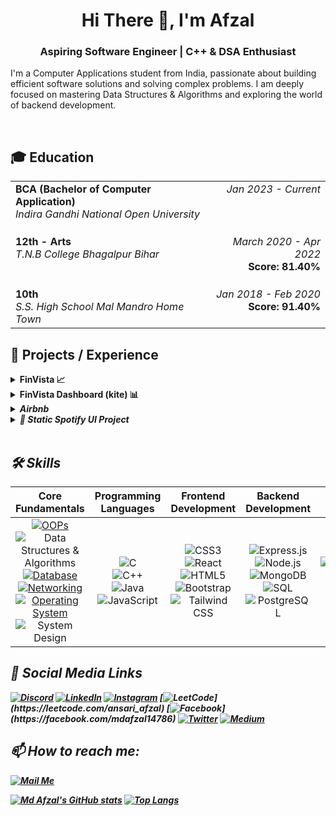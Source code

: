<div align="center">
  <h1>Hi There 👋, I'm Afzal</h1>
  <h3>Aspiring Software Engineer | C++ & DSA Enthusiast</h3>
</div>


I'm a Computer Applications student from India, passionate about building efficient software solutions and solving complex problems. I am deeply focused on mastering Data Structures & Algorithms and exploring the world of backend development.

<br>

## 🎓 Education

<table width="85%" border="0">
  <tbody>
    <tr>
      <td align="left" valign="top">
        <strong>BCA (Bachelor of Computer Application)</strong><br>
        <em>Indira Gandhi National Open University</em>
      </td>
      <td align="right" valign="top">
        <em>Jan 2023 - Current</em>
      </td>
    </tr>
    <tr>
      <td align="left" valign="top" style="padding-top: 20px;">
        <strong>12th - Arts</strong><br>
        <em>T.N.B College Bhagalpur Bihar</em>
      </td>
      <td align="right" valign="top" style="padding-top: 20px;">
        <em>March 2020 - Apr 2022</em><br>
        <strong>Score: 81.40%</strong>
      </td>
    </tr>
    <tr>
      <td align="left" valign="top" style="padding-top: 20px;">
        <strong>10th</strong><br>
        <em>S.S. High School Mal Mandro Home Town</em>
      </td>
      <td align="right" valign="top" style="padding-top: 20px;">
        <em>Jan 2018 - Feb 2020</em><br>
        <strong>Score: 91.40%</strong>
      </td>
    </tr>
  </tbody>
</table>

## 🚀 Projects / Experience

<details>
  <summary><b>FinVista 📈</b></summary>
  <br>
  <em>Aug 2025 To Sept 2025</em>
  <p><b>FinVista</b> is a meticulously crafted web application that emulates the sophisticated and clean user interface of leading <b>financial technology (fintech)</b> platforms. This project is a hands-on demonstration of my <b>full-stack development</b> capabilities, focusing on a <b><i>multi-layered authentication flow, real-time data handling, and a high-fidelity, dynamic user experience.</i></b></p>
</p>

  <b>Technologies Used :</b> &nbsp;
  <br>
  <b>Frontend</b> <br>
  <ul>
    <li><b>ReactJS</b> : The core of the application's user interface, leveraging a component-based architecture for modular, reusable, and scalable code.</li>  
    <li><b>Bootstrap</b> : Utilized for its powerful responsive grid system and pre-built components, ensuring a visually consistent and mobile-friendly design.</li>  
    <li><b>Tailwind CSS : </b>Used for advanced, utility-first styling to achieve a polished, pixel-perfect look that mirrors industry-standard designs.</li>
    <li><b>JavaScript : </b>Powers all interactive elements and dynamic content, providing a smooth and engaging user experience.</li>
  </ul>

  <b>Backend</b>  
  <ul>
    <li><b>Node.js : </b> The JavaScript runtime environment that provides a scalable and high-performance backend.</li>
    <li><b>Express.js : </b> A minimal and flexible Node.js web application framework used to build robust API endpoints and manage server-side logic.</li>
    <li><b>MongoDB : </b> A powerful NoSQL database used for flexible and scalable data storage, including user profiles, watchlists, and other application data.</li>
    <li><b>Mongoose : </b> An Object Data Modeling (ODM) library for MongoDB and Node.js, providing a straightforward way to interact with the database.</li>
    <li><b>Firebase Authentication : </b> A highly secure and easy-to-use authentication service that handles the critical SMS and email OTP verification steps, ensuring a robust and reliable user sign-in process.</li>
    <li><b>Redis DB : </b> An in-memory data store used for caching and managing short-lived data, such as OTPs and temporary session tokens, significantly improving authentication speed and overall performance.</li>
  </ul>
  <br>
  <a href="https://finvista-trading-frontend.onrender.com/" target="_blank">View Live</a>
  <br>
  <a href="https://github.com/Afzal14786/Trading-Platform" target="_blank">View Project Repository</a>
</details>

<!-- dashboard -->

<details>
  <summary><b>FinVista Dashboard (kite) 📊</b></summary>
  <br>
  <em>Aug 2025 To Sept 2025</em>
  <p><b>The Finvista Dashboard<b/> is a dynamic, user-centric web application designed to provide a comprehensive overview of <i>financial markets<i/> and <b>personal investment performance.<b/> Built as a core component of a <b>MERN-stack trading platform<b/>, the dashboard is a web based application that connects to a the backend to deliver <b>real-time stock data, manage user holdings, and provide a secure, personalized environment for financial tracking.<b/> Its intuitive design focuses on <b>clarity and accessibility<b/>, making complex financial data easy to understand and interact with.</p>
</p>

  <b>Technologies Used :</b> &nbsp;
  <br>
  <b>Frontend (Dashboard)</b> <br>
  <ul>
    <li><b>ReactJS</b> : Component-based UI.</li>  
    <li><b>Tailwind CSS</b> : Utility-first styling</li>  
    <li><b>Chart.js : </b>Interactive stock charts.</li>
    <li><b>Axios : </b>API communication with backend.</li>
  </ul>

  <b>Backend</b>  
  <ul>
    <li><b>Node.js : </b> The JavaScript runtime environment that provides a scalable and high-performance backend.</li>
    <li><b>Express.js : </b> A minimal and flexible Node.js web application framework used to build robust API endpoints and manage server-side logic.</li>
    <li><b>MongoDB : </b> A powerful NoSQL database used for flexible and scalable data storage, including user profiles, watchlists, and other application data.</li>
    <li><b>Mongoose : </b> An Object Data Modeling (ODM) library for MongoDB and Node.js, providing a straightforward way to interact with the database.</li>
    <li><b>Firebase Authentication : </b> A highly secure and easy-to-use authentication service that handles the critical SMS and email OTP verification steps, ensuring a robust and reliable user sign-in process.</li>
    <li><b>Redis DB : </b> An in-memory data store used for caching and managing short-lived data, such as OTPs and temporary session tokens, significantly improving authentication speed and overall performance.</li>
  </ul>
  <br>
  <a href="https://finvista-trading-dashboard.onrender.com/" target="_blank">View Live</a>
  <br>
  <a href="https://github.com/Afzal14786/trading-dashboard" target="_blank">View Project Repository</a>
</details>

<!-- dashboard end -->

<details>
  <summary><b>Airbnb</b></summary>
  <br>
  <em>Apr 2025 to Apr 2025</em>
  <p>A complete MERN-stack inspired web application that mimics the core functionality of a vacation rental marketplace like Airbnb. This project features a robust RESTful API built with Node.js/Express and a dynamic, server-rendered front-end using EJS. Key features include user authentication, full CRUD operations for property listings, and the ability for users to post reviews.
</p>
  <b>Technologies Used :</b> &nbsp;<b><i> ReactJS, expressJS, mongoDB, ejs, HTML5, CSS3, JavaScript</i></b>
  <br>
  <a href="https://github.com/Afzal14786/Airbnb" target="_blank">View Project</a>
</details>

<details>
  <summary><b>🎵 Static Spotify UI Project</b></summary>
  <br>
  <em>Feb 2025 to Mid Feb-2025</em>
  <p>This is a static front-end project that visually recreates the user interface of the Spotify web player. Built using only HTML5 and CSS3, the goal was to precisely replicate a complex, real-world layout and practice advanced styling techniques.</p>
  <b>Technologies Used :</b> &nbsp;<b><i> HTML, CSS</i></b>
  <br>
  <a href="https://github.com/Afzal14786/Spotify-Clone" target="_blank">View Project</a>
</details>

<br>

## 🛠️ Skills

| Core Fundamentals | Programming Languages | Frontend Development | Backend Development | DevOps |
| :---: | :---: | :---: | :---: | :---: |
| [![OOPs](https://img.shields.io/badge/OOPs-%23F89820.svg?style=plastic&logo=java&logoColor=white)](https://www.java.com/) <br> ![Data Structures & Algorithms](https://img.shields.io/badge/DSA-%23323330.svg?style=plastic&logo=c&logoColor=%23A8B9CC) <br> [![Database](https://img.shields.io/badge/Database-%23336791.svg?style=plastic&logo=postgresql&logoColor=white)](https://www.postgresql.org/) <br> [![Networking](https://img.shields.io/badge/Networking-%23009688.svg?style=plastic&logo=cisco&logoColor=white)](https://www.cisco.com/) <br> [![Operating System](https://img.shields.io/badge/Operating%20System-%234A4A4A.svg?style=plastic&logo=linux&logoColor=white)](https://www.linux.org/) <br> ![System Design](https://img.shields.io/badge/System%20Design-%23323330.svg?style=plastic&logo=google&logoColor=%234285F4) | ![C](https://img.shields.io/badge/C-%23323330.svg?style=plastic&logo=c&logoColor=%23A8B9CC) <br> ![C++](https://img.shields.io/badge/C++-%23323330.svg?style=plastic&logo=c%2B%2B&logoColor=%2300599C) <br> ![Java](https://img.shields.io/badge/Java-%23323330.svg?style=plastic&logo=openjdk&logoColor=%23ED8B00) <br> ![JavaScript](https://img.shields.io/badge/JavaScript-%23323330.svg?style=plastic&logo=javascript&logoColor=%23F7DF1E) | ![CSS3](https://img.shields.io/badge/CSS3-%23323330.svg?style=plastic&logo=css3&logoColor=%231572B6) <br> ![React](https://img.shields.io/badge/React-%23323330.svg?style=plastic&logo=react&logoColor=%2361DAFB) <br> ![HTML5](https://img.shields.io/badge/HTML5-%23323330.svg?style=plastic&logo=html5&logoColor=%23E34F26) <br> ![Bootstrap](https://img.shields.io/badge/Bootstrap-%23323330.svg?style=plastic&logo=bootstrap&logoColor=%237952B3) <br> ![Tailwind CSS](https://img.shields.io/badge/Tailwind%20CSS-%23323330.svg?style=plastic&logo=tailwindcss&logoColor=%2306B6D4) | ![Express.js](https://img.shields.io/badge/Express.js-%23323330.svg?style=plastic&logo=express&logoColor=white) <br> ![Node.js](https://img.shields.io/badge/Node.js-%23323330.svg?style=plastic&logo=node.js&logoColor=%23339933) <br> ![MongoDB](https://img.shields.io/badge/MongoDB-%23323330.svg?style=plastic&logo=mongodb&logoColor=%2347A248) <br> ![SQL](https://img.shields.io/badge/SQL-%23323330.svg?style=plastic&logo=postgresql&logoColor=%234169E1) <br> ![PostgreSQL](https://img.shields.io/badge/PostgreSQL-%23323330.svg?style=plastic&logo=postgresql&logoColor=%234169E1) | ![Kubernetes](https://img.shields.io/badge/Kubernetes-%23323330.svg?style=plastic&logo=kubernetes&logoColor=%23326CE5) <br> ![Docker](https://img.shields.io/badge/Docker-%23323330.svg?style=plastic&logo=docker&logoColor=%232496ED) <br> ![CI/CD](https://img.shields.io/badge/CI/CD-%23323330.svg?style=plastic&logo=githubactions&logoColor=%232088FF) |


## 🔗 Social Media Links

[![Discord](https://img.shields.io/badge/Discord-%237289DA.svg?logo=discord&logoColor=white)](https://discord.gg/mdafzal14786)
[![LinkedIn](https://img.shields.io/badge/LinkedIn-%230077B5.svg?logo=linkedin&logoColor=white)](https://linkedin.com/in/mdafzal14786)
[![Instagram](https://img.shields.io/badge/Instagram-%23E4405F.svg?logo=instagram&logoColor=white)](https://instagram.com/mdafzal14786)
[![LeetCode](https://img.shields.io/badge/LeetCode-FFA116.svg?logo=leetcode&logoColor=black")](https://leetcode.com/ansari_afzal)
[![Facebook](https://img.shields.io/badge/Facebook-%231877F2.svg?logo=facebook&logoColor=white")](https://facebook.com/mdafzal14786)
[![Twitter](https://img.shields.io/badge/Twitter-%231DA1F2.svg?logo=twitter&logoColor=white)](https://twitter.com/mdafzal14786)
[![Medium](https://img.shields.io/badge/Medium-12100E.svg?logo=medium&logoColor=white)](https://medium.com/@mdafzal14786)

## 📫 How to reach me:

 [![Mail Me](https://img.shields.io/badge/Contact-blue?style=social&logo=gmail)](mailto:mdafzal14777@gmail.com)  

[![Md Afzal's GitHub stats](https://github-readme-stats.vercel.app/api?username=Afzal14786&show_icons=true&theme=radical)](https://github.com/Afzal14786/github-readme-stats)
[![Top Langs](https://github-readme-stats.vercel.app/api/top-langs/?username=Afzal14786&layout=compact&theme=vision-friendly-dark)](https://github.com/Afzal14786/github-readme-stats)


